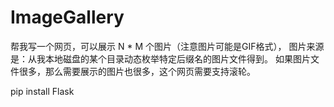 # ImageGallery

帮我写一个网页，可以展示 N * M 个图片（注意图片可能是GIF格式），
图片来源是：从我本地磁盘的某个目录动态枚举特定后缀名的图片文件得到。
如果图片文件很多，那么需要展示的图片也很多，这个网页需要支持滚轮。

pip install Flask

